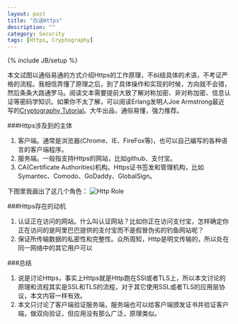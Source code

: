```yaml
---
layout: post
title: "白话Https"
description: ""
category: Security
tags: [Https, Cryptography]
---
```

{% include JB/setup %}

本文试图以通俗易通的方式介绍Https的工作原理，不纠结具体的术语，不考证严格的流程。我相信弄懂了原理之后，到了具体操作和实现的时候，方向就不会错，然后条条大路通罗马。阅读文本需要提前大致了解对称加密、非对称加密、信息认证等密码学知识。如果你不太了解，可以阅读Erlang发明人Joe Armstrong最近写的[Cryptography Tutorial](https://github.com/joearms/crypto_tutorial)。大牛出品，通俗易懂，强力推荐。

###Https涉及到的主体

1. 客户端。通常是浏览器(Chrome、IE、FireFox等)，也可以自己编写的各种语言的客户端程序。
2. 服务端。一般指支持Https的网站，比如github、支付宝。
3. CA(Certificate Authorities)机构。Https证书签发和管理机构，比如Symantec、Comodo、GoDaddy、GlobalSign。

下图里我画出了这几个角色：
![Http Role](http://zhaox.github.io/assets/images/HttpsRole.png)

###Https存在的动机

1. 认证正在访问的网站。什么叫认证网站？比如你正在访问支付宝，怎样确定你正在访问的是阿里巴巴提供的支付宝而不是假冒伪劣的钓鱼网站呢？
2. 保证所传输数据的私密性和完整性。众所周知，Http是明文传输的，所以处在同一网络中的其它用户可以



###总结

1. 说是讨论Https，事实上Https就是Http跑在SSl或者TLS上，所以本文讨论的原理和流程其实是SSL和TLS的流程，对于其它使用SSL或者TLS的应用层协议，本文内容一样有效。
2. 本文只讨论了客户端验证服务端，服务端也可以给客户端颁发证书并验证客户端，做双向验证，但应用没有那么广泛，原理类似。
